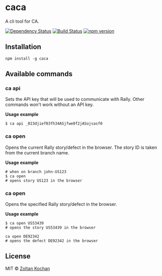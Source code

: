 # caca

A cli tool for CA.

[![Dependency Status](https://david-dm.org/zkochan/caca/status.svg?style=flat)](https://david-dm.org/zkochan/caca)
[![Build Status](https://travis-ci.org/zkochan/caca.svg?branch=master)](https://travis-ci.org/zkochan/caca)
[![npm version](https://badge.fury.io/js/caca.svg)](http://badge.fury.io/js/caca)


## Installation

```
npm install -g caca
```


## Available commands


### ca api <api key>

Sets the API key that will be used to communicate with Rally. Other commands won't work without an API key.

**Usage example**

```
$ ca api _023djief03fh34ASjfwe0f2jASojsasf0
```


### ca open

Opens the current Rally story/defect in the browser. The story ID is taken from the current branch name.

**Usage example**

```
# when on branch john-US123
$ ca open
# opens story US123 in the browser
```


### ca open <formattedId>

Opens the specified Rally story/defect in the browser.

**Usage example**

```
$ ca open US53439
# opens the story US53439 in the browser

ca open DE92342
# opens the defect DE92342 in the browser
```


## License

MIT © [Zoltan Kochan](https://www.kochan.io)
